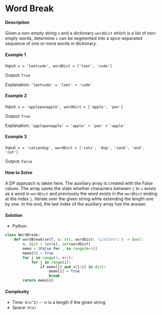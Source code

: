 # Word Break

#### Description

Given a non-empty string `s` and a dictionary `wordDict` which is a list of non-empty words, determine `s` can be segmented into a spce-separated sequence of one or more words in dictionary.

#### Example 1
Input: `s = 'leetcode', wordDict = ['leet', 'code']`

Output: `True`

Explanation: `'leetcode' = 'leet' + 'code'`

#### Example 2
Input: `s = 'applepenapple', wordDict = ['apple', 'pen']`

Output: `True`

Explanation: `'applepenapple' = 'apple' + 'pen' + 'apple'`

#### Example 3
Input: `s = 'catsandog', wordDict = ['cats', 'dog', 'sand', 'and', 'cat']`

Output: `False`

#### How to Solve

A DP approach is taken here. The auxiliary array is created with the False values. The array saves the state whether characters between `j` to `i` exists as a word in `wordDict` and previously the word exists in the `wordDict` ending at the index `j`. Iterate over the given string while extending the length one by one. In the end, the last index of the auxiliary array has the answer.

#### Solution
- Python

```python
class WordBreak:
    def wordBreak(self, s: str, wordDict: 'List[str]') -> bool:
        n, dict = len(s), set(wordDict)
        memo = [False for _ in range(n+1)]
        memo[0] = True
        for i in range(1, n+1):
            for j in range(i):
                if memo[j] and s[j:i] in dict:
                    memo[i] = True
                    break
        return memo[n]
```

#### Complexity
- Time: `O(n^2)` -- n is a length if the given string
- Space: `O(n)`
